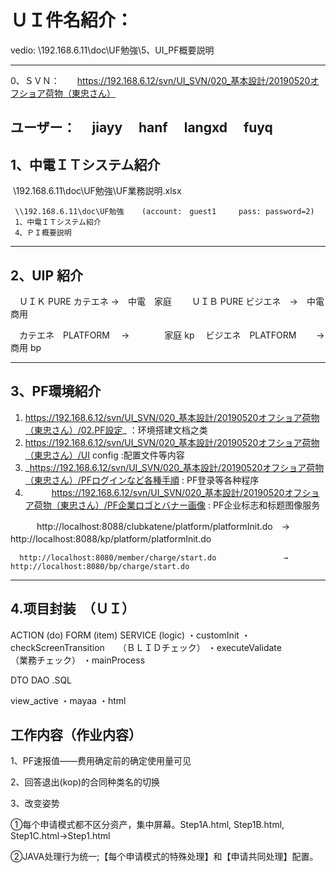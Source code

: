 # ＵＩ件名紹介：

vedio:   \\192.168.6.11\doc\UF勉強\5、UI_PF概要説明

------------------
0、ＳＶＮ：　　https://192.168.6.12/svn/UI_SVN/020_基本設計/20190520オフショア荷物（東忠さん）

ユーザー：
　jiayy
　hanf
　langxd
　fuyq
------------------

## 1、中電ＩＴシステム紹介

​     \\192.168.6.11\doc\UF勉強\UF業務説明.xlsx  

     \\192.168.6.11\doc\UF勉強    (account:　guest1     pass: password=2)
     1、中電ＩＴシステム紹介
     4、ＰＩ概要説明

------------------
## 2、UIP 紹介

　ＵＩＫ PURE カテエネ  →　中電　家庭　
　ＵＩＢ PURE ビジエネ　→　中電　商用

　カテエネ　PLATFORM   　→　　　　家庭   kp
　ビジエネ　PLATFORM 　　→　　　　商用   bp

------------------
## 3、PF環境紹介

1. https://192.168.6.12/svn/UI_SVN/020_基本設計/20190520オフショア荷物（東忠さん）/02.PF設定_ ：环境搭建文档之类
2. https://192.168.6.12/svn/UI_SVN/020_基本設計/20190520オフショア荷物（東忠さん）/UI config :配置文件等内容
3. _https://192.168.6.12/svn/UI_SVN/020_基本設計/20190520オフショア荷物（東忠さん）/PFログインなど各種手順 : PF登录等各种程序
4. 　　　https://192.168.6.12/svn/UI_SVN/020_基本設計/20190520オフショア荷物（東忠さん）/PF企業ロゴとバナー画像 : PF企业标志和标题图像服务



　　　http://localhost:8088/clubkatene/platform/platformInit.do　→　http://localhost:8088/kp/platform/platformInit.do　

      http://localhost:8080/member/charge/start.do               →  http://localhost:8080/bp/charge/start.do   
------------------
## 4.项目封装　（ＵＩ）

ACTION  (do)
FORM    (item)
SERVICE (logic)
  ・customInit
  ・checkScreenTransition　　（ＢＬＩＤチェック）
  ・executeValidate　　　　　（業務チェック）
  ・mainProcess

DTO
DAO
.SQL

view_active
  ・mayaa
  ・html







## 工作内容（作业内容）

1、PF速报值——费用确定前的确定使用量可见

2、回答退出(kop)的合同种类名的切换

3、改变姿势

①每个申请模式都不区分资产，集中屏幕。Step1A.html, Step1B.html, Step1C.html→Step1.html

②JAVA处理行为统一;【每个申请模式的特殊处理】和【申请共同处理】配置。

